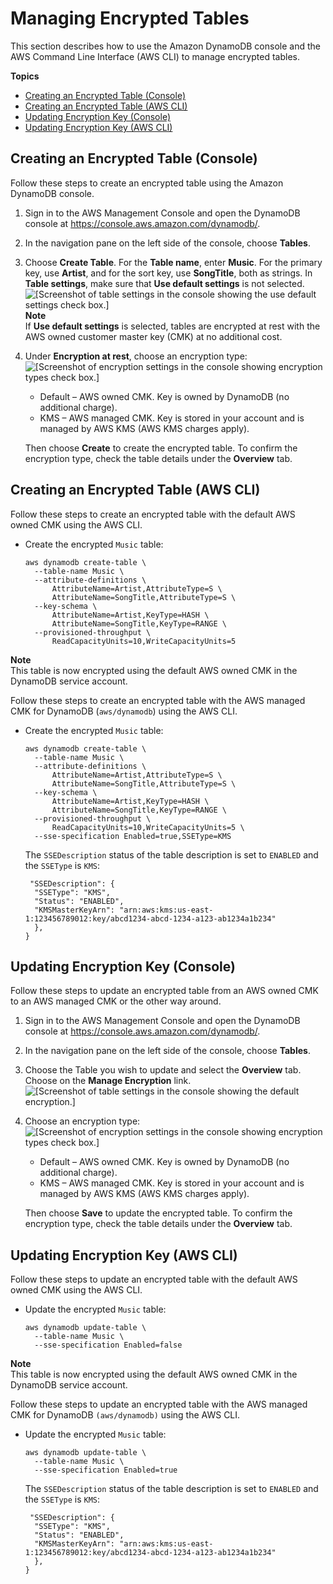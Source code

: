 # Managing Encrypted Tables<a name="encryption.tutorial"></a>

This section describes how to use the Amazon DynamoDB console and the AWS Command Line Interface \(AWS CLI\) to manage encrypted tables\. 

**Topics**
+ [Creating an Encrypted Table \(Console\)](#encryption.tutorial-console)
+ [Creating an Encrypted Table \(AWS CLI\)](#encryption.tutorial-cli)
+ [Updating Encryption Key \(Console\)](#encryption.tutorial-update-console)
+ [Updating Encryption Key \(AWS CLI\)](#encryption.tutorial-update-cli)

## Creating an Encrypted Table \(Console\)<a name="encryption.tutorial-console"></a>

Follow these steps to create an encrypted table using the Amazon DynamoDB console\.

1. Sign in to the AWS Management Console and open the DynamoDB console at [https://console\.aws\.amazon\.com/dynamodb/](https://console.aws.amazon.com/dynamodb/)\.

1.  In the navigation pane on the left side of the console, choose **Tables**\.

1.  Choose **Create Table**\. For the **Table name**, enter **Music**\. For the primary key, use **Artist**, and for the sort key, use **SongTitle**, both as strings\. In **Table settings**, make sure that **Use default settings** is not selected\.  
![\[Screenshot of table settings in the console showing the use default settings check box.\]](http://docs.aws.amazon.com/amazondynamodb/latest/developerguide/images/tablesettings.PNG)
**Note**  
 If **Use default settings** is selected, tables are encrypted at rest with the AWS owned customer master key \(CMK\) at no additional cost\. 

1. Under **Encryption at rest**, choose an encryption type:   
![\[Screenshot of encryption settings in the console showing encryption types check box.\]](http://docs.aws.amazon.com/amazondynamodb/latest/developerguide/images/encryption_types.PNG)
   +  Default – AWS owned CMK\. Key is owned by DynamoDB \(no additional charge\)\. 
   +  KMS – AWS managed CMK\. Key is stored in your account and is managed by AWS KMS \(AWS KMS charges apply\)\. 

    Then choose **Create** to create the encrypted table\. To confirm the encryption type, check the table details under the **Overview** tab\. 

## Creating an Encrypted Table \(AWS CLI\)<a name="encryption.tutorial-cli"></a>

Follow these steps to create an encrypted table with the default AWS owned CMK using the AWS CLI\.
+ Create the encrypted `Music` table:

  ```
  aws dynamodb create-table \
    --table-name Music \
    --attribute-definitions \
        AttributeName=Artist,AttributeType=S \
        AttributeName=SongTitle,AttributeType=S \
    --key-schema \
        AttributeName=Artist,KeyType=HASH \
        AttributeName=SongTitle,KeyType=RANGE \
    --provisioned-throughput \
        ReadCapacityUnits=10,WriteCapacityUnits=5
  ```
**Note**  
 This table is now encrypted using the default AWS owned CMK in the DynamoDB service account\. 

Follow these steps to create an encrypted table with the AWS managed CMK for DynamoDB \(`aws/dynamodb`\) using the AWS CLI\.
+ Create the encrypted `Music` table:

  ```
  aws dynamodb create-table \
    --table-name Music \
    --attribute-definitions \
        AttributeName=Artist,AttributeType=S \
        AttributeName=SongTitle,AttributeType=S \
    --key-schema \
        AttributeName=Artist,KeyType=HASH \
        AttributeName=SongTitle,KeyType=RANGE \
    --provisioned-throughput \
        ReadCapacityUnits=10,WriteCapacityUnits=5 \
    --sse-specification Enabled=true,SSEType=KMS
  ```

   The `SSEDescription` status of the table description is set to `ENABLED` and the `SSEType` is `KMS`: 

  ```
   "SSEDescription": {
    "SSEType": "KMS",
    "Status": "ENABLED",
    "KMSMasterKeyArn": "arn:aws:kms:us-east-1:123456789012:key/abcd1234-abcd-1234-a123-ab1234a1b234"
    },
  }
  ```

## Updating Encryption Key \(Console\)<a name="encryption.tutorial-update-console"></a>

Follow these steps to update an encrypted table from an AWS owned CMK to an AWS managed CMK or the other way around\.

1. Sign in to the AWS Management Console and open the DynamoDB console at [https://console\.aws\.amazon\.com/dynamodb/](https://console.aws.amazon.com/dynamodb/)\.

1.  In the navigation pane on the left side of the console, choose **Tables**\.

1.  Choose the Table you wish to update and select the **Overview** tab\. Choose on the **Manage Encryption** link\.  
![\[Screenshot of table settings in the console showing the default encryption.\]](http://docs.aws.amazon.com/amazondynamodb/latest/developerguide/images/encryption-manage.png)

1. Choose an encryption type:   
![\[Screenshot of encryption settings in the console showing encryption types check box.\]](http://docs.aws.amazon.com/amazondynamodb/latest/developerguide/images/encryption-change.PNG)
   +  Default – AWS owned CMK\. Key is owned by DynamoDB \(no additional charge\)\. 
   +  KMS – AWS managed CMK\. Key is stored in your account and is managed by AWS KMS \(AWS KMS charges apply\)\. 

    Then choose **Save** to update the encrypted table\. To confirm the encryption type, check the table details under the **Overview** tab\. 

## Updating Encryption Key \(AWS CLI\)<a name="encryption.tutorial-update-cli"></a>

Follow these steps to update an encrypted table with the default AWS owned CMK using the AWS CLI\.
+ Update the encrypted `Music` table:

  ```
  aws dynamodb update-table \
    --table-name Music \
    --sse-specification Enabled=false
  ```
**Note**  
 This table is now encrypted using the default AWS owned CMK in the DynamoDB service account\. 

Follow these steps to update an encrypted table with the AWS managed CMK for DynamoDB `(aws/dynamodb)` using the AWS CLI\.
+ Update the encrypted `Music` table:

  ```
  aws dynamodb update-table \
    --table-name Music \
    --sse-specification Enabled=true
  ```

   The `SSEDescription` status of the table description is set to `ENABLED` and the `SSEType` is `KMS`: 

  ```
   "SSEDescription": {
    "SSEType": "KMS",
    "Status": "ENABLED",
    "KMSMasterKeyArn": "arn:aws:kms:us-east-1:123456789012:key/abcd1234-abcd-1234-a123-ab1234a1b234"
    },
  }
  ```